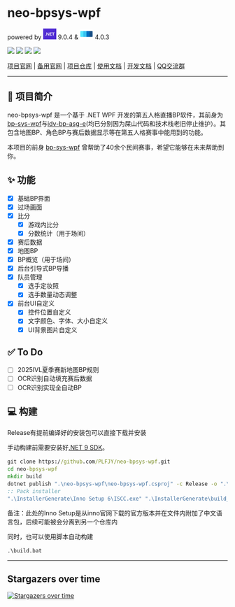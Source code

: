 # neo-bpsys-wpf

powered by <img src="https://raw.githubusercontent.com/PLFJY/neo-bpsys-wpf/refs/heads/main/neo-bpsys-wpf/Assets/logo_net.jpg" width="30px" height="25px"> 9.0.4 & <img src="https://raw.githubusercontent.com/PLFJY/neo-bpsys-wpf/refs/heads/main/neo-bpsys-wpf/Assets/wpfui.png" width="30px" height="25px"> 4.0.3

[![](https://img.shields.io/github/issues/plfjy/neo-bpsys-wpf.svg)](https://github.com/plfjy/neo-bpsys-wpf/issues) [![](https://img.shields.io/github/forks/plfjy/neo-bpsys-wpf.svg)](https://github.com/plfjy/neo-bpsys-wpf/network) [![](https://img.shields.io/github/stars/plfjy/neo-bpsys-wpf.svg)](https://github.com/plfjy/neo-bpsys-wpf/stargazers) [![](https://img.shields.io/github/release/plfjy/neo-bpsys-wpf.svg)](https://github.com/caiyongji/emoji-list/releases)

[项目官网](https://bpsys.plfjy.top/) | [备用官网](https://plfjy.github.io/neo-bpsys-website/) | [项目仓库](https://github.com/PLFJY/neo-bpsys-wpf) | [使用文档](https://docs.bpsys.plfjy.top/docs/neo-bpsys-wpf%E4%BD%BF%E7%94%A8%E6%96%87%E6%A1%A3/%E5%89%8D%E8%A8%80) | [开发文档](https://docs.bpsys.plfjy.top/docs/%E5%BC%80%E5%8F%91%E6%96%87%E6%A1%A3) | [QQ交流群](https://qm.qq.com/q/uqoK5tMtJQ)

---

## :book: 项目简介

neo-bpsys-wpf 是一个基于 .NET WPF 开发的第五人格直播BP软件，其前身为[bp-sys-wpf](https://github.com/PLFJY/bp-sys-wpf)与[idv-bp-asg-e](https://github.com/PLFJY/idv-bp-asg-e)(均已分别因为屎山代码和技术栈老旧停止维护）。其包含地图BP、角色BP与赛后数据显示等在第五人格赛事中能用到的功能。

本项目的前身 [bp-sys-wpf](https://github.com/plfjy/bp-sys-wpf) 曾帮助了40余个民间赛事，希望它能够在未来帮助到你。

## :sparkles: 功能

- [x] 基础BP界面
- [x] 过场画面
- [x] 比分
  - [x] 游戏内比分
  - [x] 分数统计（用于场间）
- [x] 赛后数据
- [x] 地图BP
- [x] BP概览（用于场间）
- [x] 后台引导式BP导播
- [x] 队员管理
  - [x] 选手定妆照
  - [x] 选手数量动态调整
- [x] 前台UI自定义
  - [x] 控件位置自定义
  - [x] 文字颜色、字体、大小自定义
  - [x] UI背景图片自定义

## :white_check_mark: To Do

- [ ] 2025IVL夏季赛新地图BP规则
- [ ] OCR识别自动填充赛后数据
- [ ] OCR识别实现全自动BP

## :computer: 构建

Release有提前编译好的安装包可以直接下载并安装

手动构建前需要安装好[.NET 9 SDK](https://dotnet.microsoft.com/zh-cn/download/dotnet/9.0)。

```cmd
git clone https://github.com/PLFJY/neo-bpsys-wpf.git
cd neo-bpsys-wpf
mkdir build
dotnet publish ".\neo-bpsys-wpf\neo-bpsys-wpf.csproj" -c Release -o ".\build\neo-bpsys-wpf"
:: Pack installer
".\InstallerGenerate\Inno Setup 6\ISCC.exe" ".\InstallerGenerate\build_Installer.iss"
```

备注：此处的Inno Setup是从inno官网下载的官方版本并在文件内附加了中文语言包，后续可能被会分离到另一个仓库内

同时，也可以使用脚本自动构建

```cmd
.\build.bat
```

---


## Stargazers over time

[![Stargazers over time](https://starchart.cc/PLFJY/neo-bpsys-wpf.svg?variant=adaptive)](https://starchart.cc/PLFJY/neo-bpsys-wpf)
